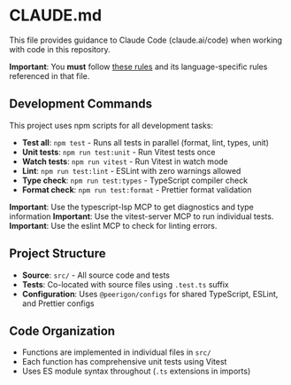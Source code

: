 # CLAUDE.md

This file provides guidance to Claude Code (claude.ai/code) when working with code in this repository.

**Important**: You **must** follow [these rules](./node_modules/@peerigon/configs/ai/rules.mdc) and its language-specific rules referenced in that file.

## Development Commands

This project uses npm scripts for all development tasks:

- **Test all**: `npm test` - Runs all tests in parallel (format, lint, types, unit)
- **Unit tests**: `npm run test:unit` - Run Vitest tests once
- **Watch tests**: `npm run vitest` - Run Vitest in watch mode
- **Lint**: `npm run test:lint` - ESLint with zero warnings allowed
- **Type check**: `npm run test:types` - TypeScript compiler check
- **Format check**: `npm run test:format` - Prettier format validation

**Important**: Use the typescript-lsp MCP to get diagnostics and type information
**Important**: Use the vitest-server MCP to run individual tests.
**Important**: Use the eslint MCP to check for linting errors.

## Project Structure

- **Source**: `src/` - All source code and tests
- **Tests**: Co-located with source files using `.test.ts` suffix
- **Configuration**: Uses `@peerigon/configs` for shared TypeScript, ESLint, and Prettier configs

## Code Organization

- Functions are implemented in individual files in `src/`
- Each function has comprehensive unit tests using Vitest
- Uses ES module syntax throughout (`.ts` extensions in imports)
